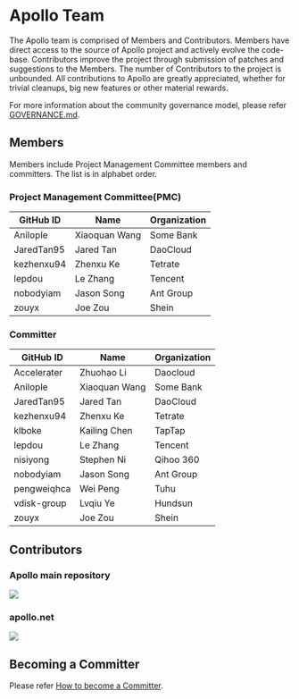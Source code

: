 # Apollo Team

The Apollo team is comprised of Members and Contributors. Members have direct access to the source of Apollo project and actively evolve the code-base. Contributors improve the project through submission of patches and suggestions to the Members. The number of Contributors to the project is unbounded. All contributions to Apollo are greatly appreciated, whether for trivial cleanups, big new features or other material rewards.

For more information about the community governance model, please refer [GOVERNANCE.md](https://github.com/apolloconfig/apollo/blob/master/GOVERNANCE.md).

## Members

Members include Project Management Committee members and committers. The list is in alphabet order.

### Project Management Committee(PMC)

| GitHub ID  | Name          | Organization |
| ---------- | ------------- | ------------ |
| Anilople   | Xiaoquan Wang | Some Bank    |
| JaredTan95 | Jared Tan     | DaoCloud     |
| kezhenxu94 | Zhenxu Ke     | Tetrate      |
| lepdou     | Le Zhang      | Tencent      |
| nobodyiam  | Jason Song    | Ant Group    |
| zouyx      | Joe Zou       | Shein        |

### Committer

| GitHub ID   | Name          | Organization |
| ----------- | ------------- | ------------ |
| Accelerater | Zhuohao Li    | Daocloud     |
| Anilople    | Xiaoquan Wang | Some Bank    |
| JaredTan95  | Jared Tan     | DaoCloud     |
| kezhenxu94  | Zhenxu Ke     | Tetrate      |
| klboke      | Kailing Chen  | TapTap       |
| lepdou      | Le Zhang      | Tencent      |
| nisiyong    | Stephen Ni    | Qihoo 360    |
| nobodyiam   | Jason Song    | Ant Group    |
| pengweiqhca | Wei Peng      | Tuhu         |
| vdisk-group | Lvqiu Ye      | Hundsun      |
| zouyx       | Joe Zou       | Shein        |

## Contributors

### Apollo main repository
<img src="https://opencollective.com/apollo/contributors.svg?width=880&button=false" />

### apollo.net
<img src="https://opencollective.com/apollonet/contributors.svg?width=880&button=false" />

## Becoming a Committer

Please refer [How to become a Committer](https://github.com/apolloconfig/apollo/blob/master/GOVERNANCE.md#how-to-become-a-committer).
